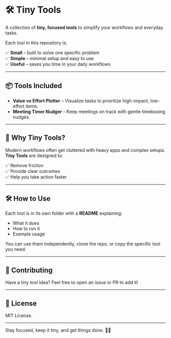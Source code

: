 # 🛠️ Tiny Tools

A collection of **tiny, focused tools** to simplify your workflows and everyday tasks.

Each tool in this repository is:

✅ **Small** – built to solve one specific problem  
✅ **Simple** – minimal setup and easy to use  
✅ **Useful** – saves you time in your daily workflows  

---

## 📦 Tools Included

- **Value vs Effort Plotter** – Visualize tasks to prioritize high-impact, low-effort items.
- **Meeting Timer Nudger** – Keep meetings on track with gentle timeboxing nudges.

---

## 🚀 Why Tiny Tools?

Modern workflows often get cluttered with heavy apps and complex setups. **Tiny Tools** are designed to:

✅ Remove friction  
✅ Provide clear outcomes  
✅ Help you take action faster  

---

## 🛠️ How to Use

Each tool is in its own folder with a **README** explaining:

- What it does
- How to run it
- Example usage

You can use them independently, clone the repo, or copy the specific tool you need.

---

## 🤝 Contributing

Have a tiny tool idea? Feel free to open an issue or PR to add it!

---

## 📩 License

MIT License.

---

Stay focused, keep it tiny, and get things done. 🚀✨
